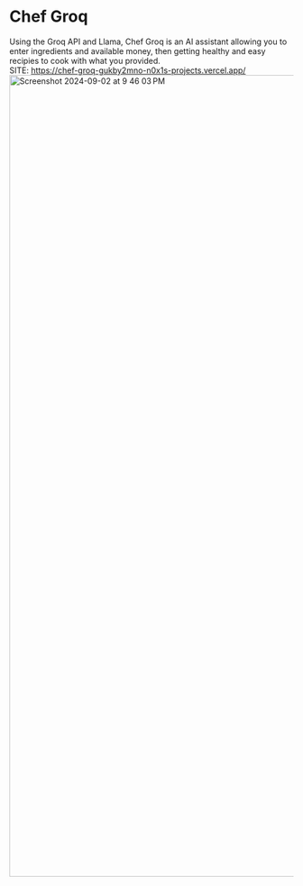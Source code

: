 # Chef Groq
Using the Groq API and Llama, Chef Groq is an AI assistant allowing you to enter ingredients and available money, then getting healthy and easy recipies to cook with what you provided.  
SITE: https://chef-groq-gukby2mno-n0x1s-projects.vercel.app/   
<img width="1423" alt="Screenshot 2024-09-02 at 9 46 03 PM" src="https://github.com/user-attachments/assets/db901a49-b000-413e-876a-992fa36af2f1">
